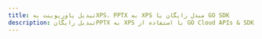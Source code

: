 ---title: تبدیل پاورپوینت بهXPS، PPTX به XPS مبدل رایگان یا GO SDKdescription: تبدیل رایگانPPTX به XPS با استفاده از GO Cloud APIs & SDK. همچنین اسناد Microsoft PowerPoint را در Cloud ایجاد، ویرایش و رندر کنید.---